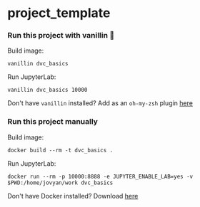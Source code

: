 # project_template

### Run this project with vanillin 🍦

Build image:
```
vanillin dvc_basics
```

Run JupyterLab:
```
vanillin dvc_basics 10000
```

Don't have `vanillin` installed? Add as an `oh-my-zsh` plugin [here](https://github.com/zachbogart/vanillin#vanillin)

### Run this project manually

Build image:
```
docker build --rm -t dvc_basics .
```

Run JupyterLab:
```
docker run --rm -p 10000:8888 -e JUPYTER_ENABLE_LAB=yes -v $PWD:/home/jovyan/work dvc_basics
```

Don't have Docker installed? Download [here](https://docs.docker.com/get-docker/)

